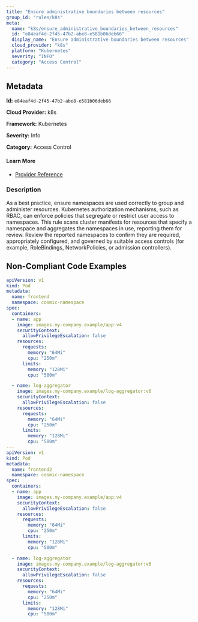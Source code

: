 ```yaml
---
title: "Ensure administrative boundaries between resources"
group_id: "rules/k8s"
meta:
  name: "k8s/ensure_administrative_boundaries_between_resources"
  id: "e84eaf4d-2f45-47b2-abe8-e581b06deb66"
  display_name: "Ensure administrative boundaries between resources"
  cloud_provider: "k8s"
  platform: "Kubernetes"
  severity: "INFO"
  category: "Access Control"
---
```

## Metadata

**Id:** `e84eaf4d-2f45-47b2-abe8-e581b06deb66`

**Cloud Provider:** k8s

**Framework:** Kubernetes

**Severity:** Info

**Category:** Access Control

#### Learn More

 - [Provider Reference](https://kubernetes.io/docs/concepts/overview/working-with-objects/namespaces/)

### Description

 As a best practice, ensure namespaces are used correctly to group and administer resources. Kubernetes authorization mechanisms, such as RBAC, can enforce policies that segregate or restrict user access to namespaces. This rule scans cluster manifests for resources that specify a namespace and aggregates the namespaces in use, reporting them for review. Review the reported namespaces to confirm they are required, appropriately configured, and governed by suitable access controls (for example, RoleBindings, NetworkPolicies, or admission controllers).

## Non-Compliant Code Examples
```yaml
apiVersion: v1
kind: Pod
metadata:
  name: frontend
  namespace: cosmic-namespace
spec:
  containers:
  - name: app
    image: images.my-company.example/app:v4
    securityContext:
      allowPrivilegeEscalation: false
    resources:
      requests:
        memory: "64Mi"
        cpu: "250m"
      limits:
        memory: "128Mi"
        cpu: "500m"

  - name: log-aggregator
    image: images.my-company.example/log-aggregator:v6
    securityContext:
      allowPrivilegeEscalation: false
    resources:
      requests:
        memory: "64Mi"
        cpu: "250m"
      limits:
        memory: "128Mi"
        cpu: "500m"
---
apiVersion: v1
kind: Pod
metadata:
  name: frontend2
  namespace: cosmic-namespace
spec:
  containers:
  - name: app
    image: images.my-company.example/app:v4
    securityContext:
      allowPrivilegeEscalation: false
    resources:
      requests:
        memory: "64Mi"
        cpu: "250m"
      limits:
        memory: "128Mi"
        cpu: "500m"

  - name: log-aggregator
    image: images.my-company.example/log-aggregator:v6
    securityContext:
      allowPrivilegeEscalation: false
    resources:
      requests:
        memory: "64Mi"
        cpu: "250m"
      limits:
        memory: "128Mi"
        cpu: "500m"


```